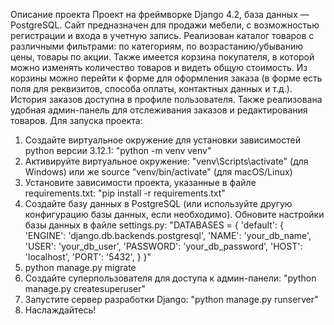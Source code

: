 Описание проекта
Проект на фреймворке Django 4.2, база данных — PostgreSQL. Сайт предназначен для продажи мебели, с возможностью регистрации и входа в учетную запись. Реализован каталог товаров с различными фильтрами: по категориям, по возрастанию/убыванию цены, товары по акции. Также имеется корзина покупателя, в которой можно изменять количество товаров и видеть общую стоимость. Из корзины можно перейти к форме для оформления заказа (в форме есть поля для реквизитов, способа оплаты, контактных данных и т.д.). История заказов доступна в профиле пользователя. Также реализована удобная админ-панель для отслеживания заказов и редактирования товаров.
Для запуска проекта:
1) Создайте виртуальное окружение для установки зависимостей python версии 3.12.1: "python -m venv venv"
2) Активируйте виртуальное окружение: "venv\Scripts\activate" (для Windows) или же source "venv/bin/activate" (для macOS/Linux)
3) Установите зависимости проекта, указанные в файле requirements.txt: "pip install -r requirements.txt"
4) Создайте базу данных в PostgreSQL (или используйте другую конфигурацию базы данных, если необходимо).
   Обновите настройки базы данных в файле settings.py:
  "DATABASES = {
    'default': {
        'ENGINE': 'django.db.backends.postgresql',
        'NAME': 'your_db_name',
        'USER': 'your_db_user',
        'PASSWORD': 'your_db_password',
        'HOST': 'localhost',
        'PORT': '5432',
    }
}"
5) python manage.py migrate
6) Создайте суперпользователя для доступа к админ-панели: "python manage.py createsuperuser"
7) Запустите сервер разработки Django: "python manage.py runserver"
8) Наслаждайтесь!
